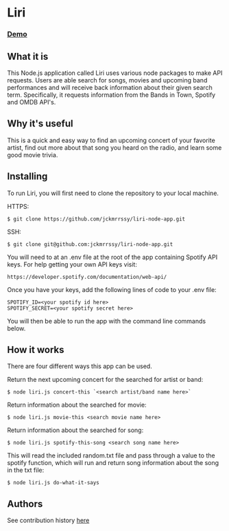 # Liri

### [Demo](https://drive.google.com/file/d/1tj05p-V68LGbbYE8P2s1lppTng5lPh9f/view)

## What it is
This Node.js application called Liri uses various node packages to make API requests. Users are able search for songs, movies and upcoming band performances and will receive back information about their given search term. Specifically, it requests information from the Bands in Town, Spotify and OMDB API's.

## Why it's useful
This is a quick and easy way to find an upcoming concert of your favorite artist, find out more about that song you heard on the radio, and learn some good movie trivia. 

## Installing
To run Liri, you will first need to clone the repository to your local machine. 

HTTPS:
```
$ git clone https://github.com/jckmrrssy/liri-node-app.git
````
SSH:
````
$ git clone git@github.com:jckmrrssy/liri-node-app.git
````

You will need to at an .env file at the root of the app containing Spotify API keys. For help getting your own API keys visit:
```
https://developer.spotify.com/documentation/web-api/
````
Once you have your keys, add the following lines of code to your .env file:
````
SPOTIFY_ID=<your spotify id here>
SPOTIFY_SECRET=<your spotify secret here>
````
You will then be able to run the app with the command line commands below. 

## How it works
There are four different ways this app can be used.

Return the next upcoming concert for the searched for artist or band:
````
$ node liri.js concert-this `<search artist/band name here>`
````
 
Return information about the searched for movie:
````
$ node liri.js movie-this <search movie name here> 
````

Return information about the searched for song:
````
$ node liri.js spotify-this-song <search song name here> 
````
This will read the included random.txt file and pass through a value to the spotify function, which will run and return song information about the song in the txt file:
````
$ node liri.js do-what-it-says 
````
## Authors
See contribution history [here](https://github.com/jckmrrssy/liri-node-app/graphs/contributors)

